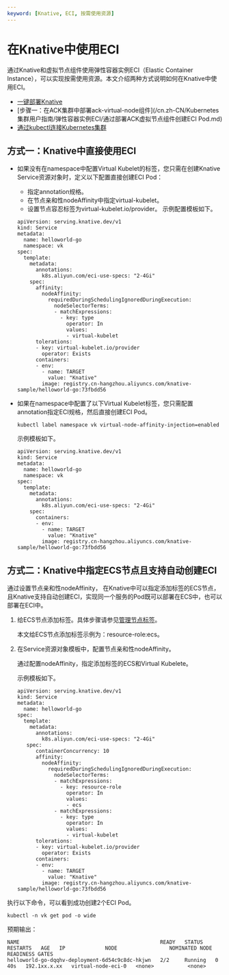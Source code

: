 ```yaml
---
keyword: [Knative, ECI, 按需使用资源]
---
```


# 在Knative中使用ECI

通过Knative和虚拟节点组件使用弹性容器实例ECI（Elastic Container Instance），可以实现按需使用资源。本文介绍两种方式说明如何在Knative中使用ECI。

-   [一键部署Knative](/cn.zh-CN/Kubernetes集群用户指南/Knative/Knative组件管理/一键部署Knative.md)
-   [步骤一：在ACK集群中部署ack-virtual-node组件](/cn.zh-CN/Kubernetes集群用户指南/弹性容器实例ECI/通过部署ACK虚拟节点组件创建ECI Pod.md)
-   [通过kubectl连接Kubernetes集群](/cn.zh-CN/Kubernetes集群用户指南/集群/连接集群/通过kubectl连接Kubernetes集群.md)

## 方式一：Knative中直接使用ECI

-   如果没有在namespace中配置Virtual Kubelet的标签，您只需在创建Knative Service资源对象时，定义以下配置直接创建ECI Pod：

    -   指定annotation规格。
    -   在节点亲和性nodeAffinity中指定virtual-kubelet。
    -   设置节点容忍标签为virtual-kubelet.io/provider。
    示例配置模板如下。

    ```
    apiVersion: serving.knative.dev/v1
    kind: Service
    metadata:
      name: helloworld-go
      namespace: vk
    spec:
      template:
        metadata:
          annotations:
            k8s.aliyun.com/eci-use-specs: "2-4Gi"
        spec:
          affinity:
            nodeAffinity:
              requiredDuringSchedulingIgnoredDuringExecution:
                nodeSelectorTerms:
                - matchExpressions:
                  - key: type
                    operator: In
                    values: 
                    - virtual-kubelet   
          tolerations:
          - key: virtual-kubelet.io/provider
            operator: Exists                
          containers:
          - env:
            - name: TARGET
              value: "Knative"
            image: registry.cn-hangzhou.aliyuncs.com/knative-sample/helloworld-go:73fbdd56
    ```

-   如果在namespace中配置了以下Virtual Kubelet标签，您只需配置annotation指定ECI规格，然后直接创建ECI Pod。

    ```
    kubectl label namespace vk virtual-node-affinity-injection=enabled
    ```

    示例模板如下。

    ```
    apiVersion: serving.knative.dev/v1
    kind: Service
    metadata:
      name: helloworld-go
      namespace: vk
    spec:
      template:
        metadata:
          annotations:
            k8s.aliyun.com/eci-use-specs: "2-4Gi"
        spec:         
          containers:
          - env:
            - name: TARGET
              value: "Knative"
            image: registry.cn-hangzhou.aliyuncs.com/knative-sample/helloworld-go:73fbdd56
    ```


## 方式二：Knative中指定ECS节点且支持自动创建ECI

通过设置节点亲和性nodeAffinity， 在Knative中可以指定添加标签的ECS节点，且Knative支持自动创建ECI，实现同一个服务的Pod既可以部署在ECS中，也可以部署在ECI中。

1.  给ECS节点添加标签。具体步骤请参见[管理节点标签](/cn.zh-CN/Kubernetes集群用户指南/节点与节点池/节点/管理节点标签.md)。

    本文给ECS节点添加标签示例为：resource-role:ecs。

2.  在Service资源对象模板中，配置节点亲和性nodeAffinity。

    通过配置nodeAffinity，指定添加标签的ECS和Virtual Kubelete。

    示例模板如下。

    ```
    apiVersion: serving.knative.dev/v1
    kind: Service
    metadata:
      name: helloworld-go
    spec:
      template:
        metadata:
          annotations:
            k8s.aliyun.com/eci-use-specs: "2-4Gi"
       spec:
          containerConcurrency: 10
          affinity:
            nodeAffinity:
              requiredDuringSchedulingIgnoredDuringExecution:
                nodeSelectorTerms:
                - matchExpressions:
                  - key: resource-role
                    operator: In
                    values:
                    - ecs
                - matchExpressions:
                  - key: type
                    operator: In
                    values: 
                    - virtual-kubelet
          tolerations:
          - key: virtual-kubelet.io/provider
            operator: Exists                 
          containers:
          - env:
            - name: TARGET
              value: "Knative"
            image: registry.cn-hangzhou.aliyuncs.com/knative-sample/helloworld-go:73fbdd56
    ```


执行以下命令，可以看到成功创建2个ECI Pod。

```
kubectl -n vk get pod -o wide
```

预期输出：

```
NAME                                              READY   STATUS    RESTARTS   AGE   IP             NODE                 NOMINATED NODE   READINESS GATES
helloworld-go-dqqhv-deployment-6d54c9c8dc-hkjwn   2/2     Running   0          40s   192.1xx.x.xx   virtual-node-eci-0   <none>           <none>
```

